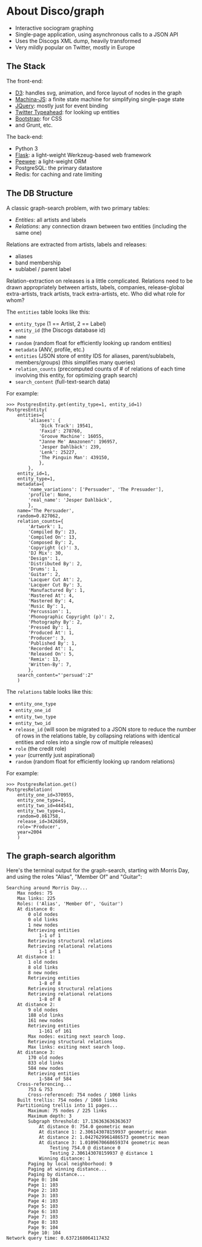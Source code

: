 About Disco/graph
=================

- Interactive sociogram graphing
- Single-page application, using asynchronous calls to a JSON API
- Uses the Discogs XML dump, heavily transformed
- Very mildly popular on Twitter, mostly in Europe

The Stack
---------

The front-end:

- [D3](https://d3js.org): handles svg, animation, and force layout of nodes in the graph
- [Machina-JS](http://machina-js.org/): a finite state machine for simplifying single-page state
- [JQuery](https://jquery.com): mostly just for event binding
- [Twitter Typeahead](https://github.com/twitter/typeahead.js/): for looking up entities
- [Bootstrap](http://getbootstrap.com/): for CSS
- and Grunt, etc.

The back-end:

- Python 3
- [Flask](http://flask.pocoo.org/): a light-weight Werkzeug-based web framework
- [Peewee](http://docs.peewee-orm.com/en/latest/): a light-weight ORM
- PostgreSQL: the primary datastore
- Redis: for caching and rate limiting

The DB Structure
----------------

A classic graph-search problem, with two primary tables: 

- *Entities*: all artists and labels
- *Relations*: any connection drawn between two entities (including the same one)

Relations are extracted from artists, labels and releases:

- aliases
- band membership
- sublabel / parent label

Relation-extraction on releases is a little complicated. Relations need to be drawn appropriately between artists, labels, companies, release-global extra-artists, track artists, track extra-artists, etc. Who did what role for whom?

The `entities` table looks like this:

- `entity_type` (1 == Artist, 2 == Label)
- `entity_id` (the Discogs database id)
- `name`
- `random` (random float for efficiently looking up random entities)
- `metadata` (ANV, profile, etc.)
- `entities` (JSON store of entity IDS for aliases, parent/sublabels, members/groups) (this simplifies many queries)
- `relation_counts` (precomputed counts of # of relations of each time involving this entity, for optimizing graph search)
- `search_content` (full-text-search data)

For example:

```
>>> PostgresEntity.get(entity_type=1, entity_id=1)
PostgresEntity(
    entities={
        'aliases': {
            'Dick Track': 19541,
            'Faxid': 278760,
            'Groove Machine': 16055,
            "Janne Me' Amazonen": 196957,
            'Jesper Dahlbäck': 239,
            'Lenk': 25227,
            'The Pinguin Man': 439150,
            },
        },
    entity_id=1,
    entity_type=1,
    metadata={
        'name_variations': ['Persuader', 'The Presuader'],
        'profile': None,
        'real_name': 'Jesper Dahlbäck',
        },
    name='The Persuader',
    random=0.827062,
    relation_counts={
        'Artwork': 1,
        'Compiled By': 23,
        'Compiled On': 13,
        'Composed By': 2,
        'Copyright (c)': 3,
        'DJ Mix': 30,
        'Design': 1,
        'Distributed By': 2,
        'Drums': 1,
        'Guitar': 2,
        'Lacquer Cut At': 2,
        'Lacquer Cut By': 3,
        'Manufactured By': 1,
        'Mastered At': 4,
        'Mastered By': 4,
        'Music By': 1,
        'Percussion': 1,
        'Phonographic Copyright (p)': 2,
        'Photography By': 2,
        'Pressed By': 1,
        'Produced At': 1,
        'Producer': 3,
        'Published By': 1,
        'Recorded At': 1,
        'Released On': 5,
        'Remix': 13,
        'Written-By': 7,
        },
    search_content="'persuad':2"
    )
```

The `relations` table looks like this:

- `entity_one_type`
- `entity_one_id`
- `entity_two_type` 
- `entity_two_id`
- `release_id` (will soon be migrated to a JSON store to reduce the number of rows in the relations table, by collapsing relations with identical entities and roles into a single row of multiple releases)
- `role` (the credit role)
- `year` (currently just aspirational)
- `random` (random float for efficiently looking up random relations)

For example:

```
>>> PostgresRelation.get()
PostgresRelation(
    entity_one_id=370955,
    entity_one_type=1,
    entity_two_id=444541,
    entity_two_type=1,
    random=0.861758,
    release_id=3426859,
    role='Producer',
    year=2004
    )
```

The graph-search algorithm
--------------------------

Here's the terminal output for the graph-search, starting with Morris Day, and using the roles "Alias", "Member Of" and "Guitar":

```
Searching around Morris Day...
    Max nodes: 75
    Max links: 225
    Roles: ('Alias', 'Member Of', 'Guitar')
    At distance 0:
        0 old nodes
        0 old links
        1 new nodes
        Retrieving entities
            1-1 of 1
        Retrieving structural relations
        Retrieving relational relations
            1-1 of 1
    At distance 1:
        1 old nodes
        8 old links
        8 new nodes
        Retrieving entities
            1-8 of 8
        Retrieving structural relations
        Retrieving relational relations
            1-8 of 8
    At distance 2:
        9 old nodes
        188 old links
        161 new nodes
        Retrieving entities
            1-161 of 161
        Max nodes: exiting next search loop.
        Retrieving structural relations
        Max links: exiting next search loop.
    At distance 3:
        170 old nodes
        833 old links
        584 new nodes
        Retrieving entities
            1-584 of 584
    Cross-referencing...
        753 & 753
        Cross-referenced: 754 nodes / 1060 links
    Built trellis: 754 nodes / 1060 links
    Partitioning trellis into 11 pages...
        Maximum: 75 nodes / 225 links
        Maximum depth: 3
        Subgraph threshold: 17.136363636363637
            At distance 0: 754.0 geometric mean
            At distance 1: 2.306143078159937 geometric mean
            At distance 2: 1.0427629961486573 geometric mean
            At distance 3: 1.0109670668659374 geometric mean
                Testing 754.0 @ distance 0
                Testing 2.306143078159937 @ distance 1
            Winning distance: 1
        Paging by local neighborhood: 9
        Paging at winning distance...
        Paging by distance...
        Page 0: 104
        Page 1: 103
        Page 2: 103
        Page 3: 103
        Page 4: 103
        Page 5: 103
        Page 6: 103
        Page 7: 103
        Page 8: 103
        Page 9: 104
        Page 10: 104
Network query time: 0.6372168064117432
```
